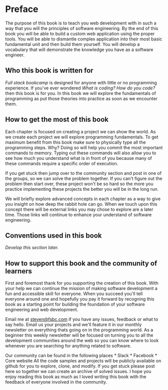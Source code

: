 # Preface
The purpose of this book is to teach you web development with in such a way that you will the principles of software engineering. By the end of this book you will be able to build a custom web application using the proper tools. You will be able to dismantle complex application into their most basic fundamental unit and then build them yourself. You will develop a vocabulary that will demonstrate the knowledge you have as a software engineer. 



## Who this book is written for
*Full stack bookcamp* is designed for anyone with little or no programming experience. If you've ever wondered *What is coding? How do you code?* then this book is for you. In this book we will explore the fundamentals of programming as put those theories into practice as soon as we encounter them. 

## How to get the most of this book
Each chapter is focused on creating a project we can show the world. As we create each project we will explore programming fundamentals. To get maximum benefit from this book make sure to physically type all the programming steps. Why? Doing so will help you commit the most important commands to memory. Typing out these commands will also allow you to see how much you understand what is in front of you because many of these commands require a specific order of execution. 

If you get stuck then jump over to the community section and post in one of the groups, so we can solve the problem together. If you can't figure out the problem then start over, these project won't be so hard so the more you practice implementing these projects the better you will be in the long run. 

We will briefly explore advanced concepts in each chapter as a way to give you insight on how deep the rabbit hole can go. When we touch upon this concept there will be external links you may chose to explore are a later time. Those links will continue to enhance your understand of software engineering.



## Conventions used in this book
*Develop this section later.*



## How to support this book and the community of learners
First and foremost thank for you supporting the creation of this book. With your help we can continue the mission of making software development a fun and accessible skill for everyone. When you succeed you'll tell everyone around one and hopefully you pay it forward by recogning this book as a starting point for building the foundation of your software engineering and web development. 

Email me at steven@fsbc.com if you have any issues, feedback or what to say hello. Email us your projects and we'll feature it in our monthly newsletter on everything thats going on in the programming world. As a beginner this weekly newsletter will be focused on turning you to all the  development communities around the web so you can know where to look whenever you are searching for anything related to software.

Our community can be found in the following places
    * Slack 
    * Facebook
    * Core website
All the code samples and projects will be publicly available on github for you to explore, clone, and modify. If you get stuck please post here so together we can create an archive of solved issues. I hope you enjoy reading this book as much as I loved writing this book with the feedback of everyone involved in the community. 







